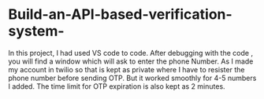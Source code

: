 # Build-an-API-based-verification-system-

In this project, I had used VS code to code. 
After debugging with the code , you will find a window which will ask to enter the phone Number. As I made my account in twilio so that is kept as private where I have to resister the phone number before sending OTP. But it worked smoothly for 4-5 numbers I added. The time limit for OTP expiration is also kept as 2 minutes. 
